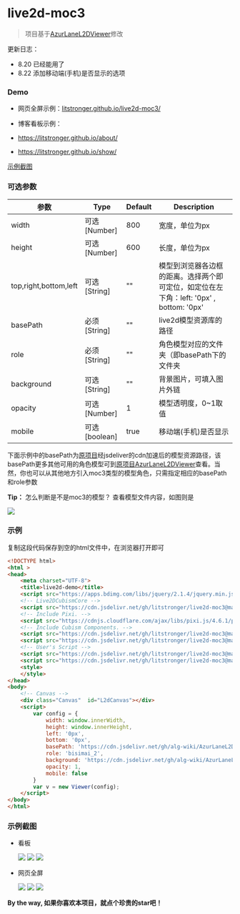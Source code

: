 # live2d-moc3
> 项目基于[AzurLaneL2DViewer](https://github.com/alg-wiki/AzurLaneL2DViewer)修改

更新日志：

-  8.20 已经能用了
-  8.22 添加移动端(手机)是否显示的选项

### Demo
-  网页全屏示例：[litstronger.github.io/live2d-moc3/](https://litstronger.github.io/live2d-moc3/)
-  博客看板示例：

  - <https://litstronger.github.io/about/>

  - <https://litstronger.github.io/show/>

<a href="#more">示例截图</a>

### 可选参数

| 参数                  | Type          | Default | Description                                                  |
| --------------------- | ------------- | ------- | ------------------------------------------------------------ |
| width                 | 可选[Number]  | 800     | 宽度，单位为px                                               |
| height                | 可选[Number]  | 600     | 长度，单位为px                                               |
| top,right,bottom,left | 可选[String]  | ""      | 模型到浏览器各边框的距离。选择两个即可定位，如定位在左下角：left: '0px' , bottom: '0px' |
| basePath              | 必须[String]  | ""      | live2d模型资源库的路径                                       |
| role                  | 必须[String]  | ""      | 角色模型对应的文件夹（即basePath下的文件夹                   |
| background            | 可选[String]  | ""      | 背景图片，可填入图片外链                                     |
| opacity               | 可选[Number]  | 1       | 模型透明度，0~1取值                                          |
| mobile                | 可选[boolean] | true    | 移动端(手机)是否显示                                         |



下面示例中的basePath为[原项目](https://github.com/alg-wiki/AzurLaneL2DViewer)经jsdeliver的cdn加速后的模型资源路径，该basePath更多其他可用的角色模型可到[原项目AzurLaneL2DViewer](<https://github.com/alg-wiki/AzurLaneL2DViewer/tree/gh-pages/assets>)查看。当然，你也可以从其他地方引入moc3类型的模型角色，只需指定相应的basePath和role参数

**Tip：** 怎么判断是不是moc3的模型？ 查看模型文件内容，如图则是

<img src="https://cdn.jsdelivr.net/gh/litstronger/pic@master/project/live2d-moc3/moc3.png" />



### 示例

复制这段代码保存到空的html文件中，在浏览器打开即可

```html
<!DOCTYPE html>
<html >
<head>
    <meta charset="UTF-8">
    <title>live2d-demo</title>
    <script src="https://apps.bdimg.com/libs/jquery/2.1.4/jquery.min.js"></script>
    <!-- Live2DCubismCore -->
    <script src="https://cdn.jsdelivr.net/gh/litstronger/live2d-moc3@master/js/frame/live2dcubismcore.min.js"></script>
    <!-- Include Pixi. -->
    <script src="https://cdnjs.cloudflare.com/ajax/libs/pixi.js/4.6.1/pixi.min.js"></script>
    <!-- Include Cubism Components. -->
    <script src="https://cdn.jsdelivr.net/gh/litstronger/live2d-moc3@master/js/live2dcubismframework.js"></script>
    <script src="https://cdn.jsdelivr.net/gh/litstronger/live2d-moc3@master/js/live2dcubismpixi.js"></script>
    <!-- User's Script -->
    <script src="https://cdn.jsdelivr.net/gh/litstronger/live2d-moc3@master/js/l2d.js"></script>
    <script src="https://cdn.jsdelivr.net/gh/litstronger/live2d-moc3@master/js/main.js"></script>
    <style>
    </style>
</head>
<body>
    <!-- Canvas -->
    <div class="Canvas"  id="L2dCanvas"></div>
    <script>
        var config = {
            width: window.innerWidth,
            height: window.innerHeight,
            left: '0px',
            bottom: '0px',
            basePath: 'https://cdn.jsdelivr.net/gh/alg-wiki/AzurLaneL2DViewer@gh-pages/assets',
            role: 'bisimai_2',
            background: 'https://cdn.jsdelivr.net/gh/alg-wiki/AzurLaneL2DViewer@gh-pages/assets/bg/bg_church_jp.png',
            opacity: 1,
            mobile: false
        }
        var v = new Viewer(config); 
    </script>
</body>
</html>
```

### <span id="more">示例截图</span>

- 看板

  <img src="https://cdn.jsdelivr.net/gh/litstronger/pic@master/project/live2d-moc3/demo1.webp" />

  <img src="https://cdn.jsdelivr.net/gh/litstronger/pic@master/project/live2d-moc3/demo3.webp" />



  <img src="https://cdn.jsdelivr.net/gh/litstronger/pic@master/project/live2d-moc3/demo2.webp" />





- 网页全屏

  <img src="https://cdn.jsdelivr.net/gh/litstronger/pic@master/project/live2d-moc3/demo6.webp" />

  <img src="https://cdn.jsdelivr.net/gh/litstronger/pic@master/project/live2d-moc3/demo4.webp" />

  <img src="https://cdn.jsdelivr.net/gh/litstronger/pic@master/project/live2d-moc3/demo5.webp" />





**By the way, 如果你喜欢本项目，就点个珍贵的star吧！** 

